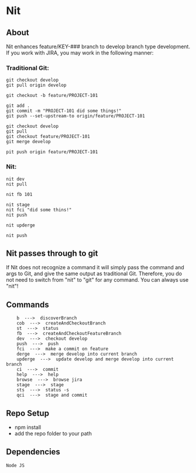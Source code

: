 # Nit

## About

Nit enhances feature/KEY-### branch to develop branch type development.  If you work with JIRA, you may work in the following manner:

### Traditional Git:
```
git checkout develop
git pull origin develop

git checkout -b feature/PROJECT-101

git add .
git commit -m "PROJECT-101 did some things!"
git push --set-upstream-to origin/feature/PROJECT-101

git checkout develop
git pull
git checkout feature/PROJECT-101
git merge develop

pit push origin feature/PROJECT-101
```
### Nit:
```
nit dev
nit pull

nit fb 101

nit stage
nit fci "did some thins!"
nit push

nit upderge

nit push
```

## Nit passes through to git
If Nit does not recognize a command it will simply pass the command and args to Git, and give the same output as traditional Git.
Therefore, you do not need to switch from "nit" to "git" for any command.  You can always use "nit"!

## Commands
        b  --->  discoverBranch
        cob  --->  createAndCheckoutBranch
        st  --->  status
        fb  --->  createAndCheckoutFeatureBranch
        dev  --->  checkout develop
        push  --->  push
        fci  --->  make a commit on feature
        derge  --->  merge develop into current branch
        upderge  --->  update develop and merge develop into current branch
        ci  --->  commit
        help  --->  help
        browse  --->  browse jira
        stage  --->  stage
        sts  --->  status -s
        qci  --->  stage and commit

## Repo Setup
 - npm install
 - add the repo folder to your path

## Dependencies
    Node JS
